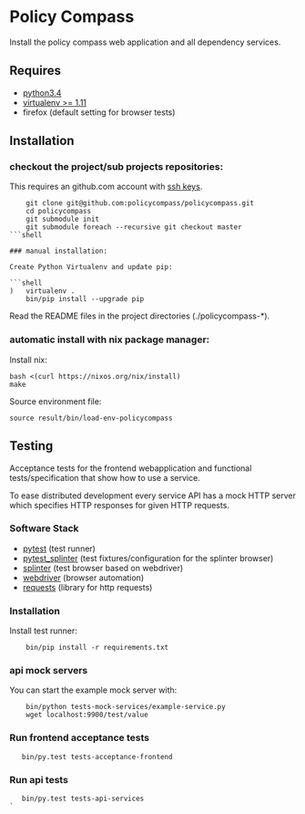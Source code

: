 # Policy Compass

Install the policy compass web application and all dependency services.

## Requires

* [python3.4](python.org)
* [virtualenv >= 1.11](https://virtualenv.pypa.io/en/latest/virtualenv.html#installation)
* firefox (default setting for browser tests)

## Installation

### checkout the project/sub projects repositories:

This requires an github.com account with [ssh keys](https://help.github.com/articles/generating-ssh-keys).

```shell
    git clone git@github.com:policycompass/policycompass.git
    cd policycompass
    git submodule init
    git submodule foreach --recursive git checkout master
```shell

### manual installation:

Create Python Virtualenv and update pip:

```shell
)   virtualenv .
    bin/pip install --upgrade pip
```

Read the README files in the project directories (./policycompass-*).

### automatic install with nix package manager:

Install nix:

    bash <(curl https://nixos.org/nix/install)
    make

Source environment file:

    source result/bin/load-env-policycompass


## Testing

Acceptance tests for the frontend webapplication and
functional tests/specification that show how to use a service.

To ease distributed development every service API has a mock HTTP
server which specifies HTTP responses for given HTTP requests.

### Software Stack

* [pytest](http://pytest.org) (test runner)
* [pytest_splinter](https://pypi.python.org/pypi/pytest-splinter) (test fixtures/configuration for the splinter browser)
* [splinter](http://splinter.cobrateam.info/docs) (test browser based on webdriver)
* [webdriver](http://docs.seleniumhq.org) (browser automation)
* [requests](http://docs.python-requests.org) (library for http requests)

### Installation

Install test runner:

```shell
	bin/pip install -r requirements.txt
```

### api mock servers

You can start the example mock server with:

```shell
    bin/python tests-mock-services/example-service.py
    wget localhost:9900/test/value
```

### Run frontend acceptance tests

```shell
   bin/py.test tests-acceptance-frontend
```

### Run api tests

```shell
   bin/py.test tests-api-services
`

